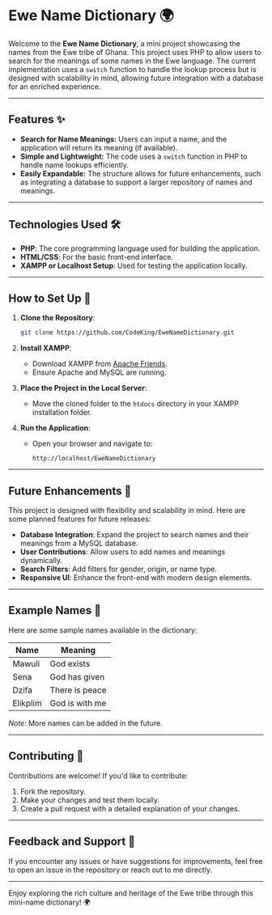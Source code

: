 
# Ewe Name Dictionary 🌍

Welcome to the **Ewe Name Dictionary**, a mini project showcasing the names from the Ewe tribe of Ghana. This project uses PHP to allow users to search for the meanings of some names in the Ewe language. The current implementation uses a `switch` function to handle the lookup process but is designed with scalability in mind, allowing future integration with a database for an enriched experience.

---

## Features ✨

- **Search for Name Meanings:** Users can input a name, and the application will return its meaning (if available).  
- **Simple and Lightweight:** The code uses a `switch` function in PHP to handle name lookups efficiently.  
- **Easily Expandable:** The structure allows for future enhancements, such as integrating a database to support a larger repository of names and meanings.  

---

## Technologies Used 🛠️

- **PHP**: The core programming language used for building the application.
- **HTML/CSS**: For the basic front-end interface.
- **XAMPP or Localhost Setup**: Used for testing the application locally.

---

## How to Set Up 🚀

1. **Clone the Repository**:
   ```bash
   git clone https://github.com/CodeKing/EweNameDictionary.git
   ```
2. **Install XAMPP**:
   - Download XAMPP from [Apache Friends](https://www.apachefriends.org/).
   - Ensure Apache and MySQL are running.

3. **Place the Project in the Local Server**:
   - Move the cloned folder to the `htdocs` directory in your XAMPP installation folder.

4. **Run the Application**:
   - Open your browser and navigate to:
     ```
     http://localhost/EweNameDictionary
     ```

---

## Future Enhancements 🌟

This project is designed with flexibility and scalability in mind. Here are some planned features for future releases:
- **Database Integration**: Expand the project to search names and their meanings from a MySQL database.
- **User Contributions**: Allow users to add names and meanings dynamically.
- **Search Filters**: Add filters for gender, origin, or name type.
- **Responsive UI**: Enhance the front-end with modern design elements.

---

## Example Names 🌟

Here are some sample names available in the dictionary:

| **Name**       | **Meaning**                   |
|----------------|-------------------------------|
| Mawuli         | God exists                    |
| Sena           | God has given                 |
| Dzifa          | There is peace                |
| Elikplim       | God is with me                |

*Note*: More names can be added in the future.

---

## Contributing 🤝

Contributions are welcome! If you'd like to contribute:
1. Fork the repository.
2. Make your changes and test them locally.
3. Create a pull request with a detailed explanation of your changes.

---

## Feedback and Support 💬

If you encounter any issues or have suggestions for improvements, feel free to open an issue in the repository or reach out to me directly.

---

Enjoy exploring the rich culture and heritage of the Ewe tribe through this mini-name dictionary! 🌍

